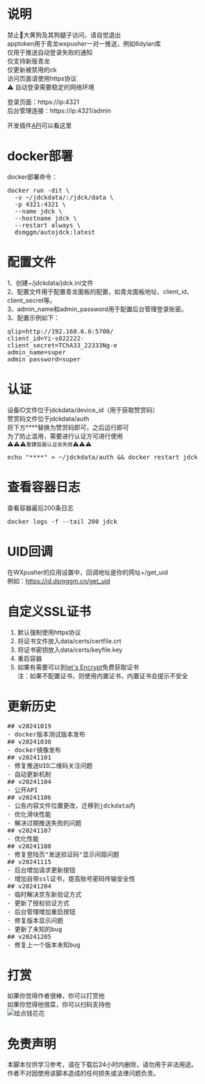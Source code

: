 # 说明
禁止🚫大黄狗及其狗腿子访问，请自觉退出  
apptoken用于青龙wxpusher一对一推送，例如6dylan库  
仅用于推送自动登录失败的通知  
仅支持新版青龙  
仅更新被禁用的ck  
访问页面请使用https协议  
⚠ 自动登录需要稳定的网络环境  

登录页面：https://ip:4321  
后台管理连接：https://ip:4321/admin  

开发插件[API](https://github.com/dsmggm/svjdck/blob/main/README_API.md)可以看这里  
# docker部署
docker部署命令：  
<pre>
docker run -dit \
  -v ~/jdckdata/:/jdck/data \
  -p 4321:4321 \
  --name jdck \
  --hostname jdck \
  --restart always \
  dsmggm/autojdck:latest
</pre>

# 配置文件
1、创建~/jdckdata/jdck.ini文件  
2、配置文件用于配置青龙面板的配置，如青龙面板地址、client_id、client_secret等。  
3、admin_name和admin_password用于配置后台管理登录账密。  
3、配置示例如下：  
<pre>
qlip=http://192.168.6.6:5700/
client_id=Yi-s022222-
client_secret=TChA33_22333Ng-e
admin_name=super
admin_password=super
</pre>

# 认证
设备ID文件位于jdckdata/device_id（用于获取赞赏码）  
赞赏码文件位于jdckdata/auth  
将下方****替换为赞赏码即可，之后运行即可  
为了防止滥用，需要进行认证方可进行使用  
⚠⚠⚠`重建容器认证会失效`⚠⚠⚠  
<pre>
echo "****" > ~/jdckdata/auth && docker restart jdck
</pre>

# 查看容器日志
查看容器最后200条日志
<pre>
docker logs -f --tail 200 jdck
</pre>

# UID回调
在WXpusher的应用设置中，回调地址是你的网址+/get_uid  
例如：https://jd.dsmggm.cn/get_uid  

# 自定义SSL证书
1. 默认强制使用https协议  
2. 将证书文件放入data/certs/certfile.crt  
3. 将证书密钥放入data/certs/keyfile.key  
4. 重启容器  
5. 如果有需要可以到[let's Encrypt](https://letsencrypt.org/zh-cn/getting-started/)免费获取证书  
注：如果不配置证书，则使用内置证书，内置证书会提示不安全  

# 更新历史
<pre>
## v20241019
- docker版本测试版本发布
## v20241030
- docker镜像发布
## v20241101
- 修复推送UID二维码关注问题
- 自动更新机制
## v20241104
- 公开API
## v20241106
- 公告内容文件位置更改，迁移到jdckdata内
- 优化滑块性能
- 解决过期推送失败的问题
## v20241107
- 优化性能
## v20241108
- 修复登陆页"发送验证码"显示间距问题
## v20241115
- 后台增加请求更新按钮
- 增加自带ssl证书，提高账号密码传输安全性
## v20241204
- 临时解决京东新验证方式
- 更新了授权验证方式
- 后台管理增加重启按钮
- 修复版本显示问题
- 更新了未知的bug
## v20241205
- 修复上一个版本未知bug
</pre>

# 打赏  
如果你觉得作者很棒，你可以打赏他  
如果你觉得他很菜，你可以扫码支持他  
![给点钱花花](get_me_some_money.jpg)  

# 免责声明  
本脚本仅供学习参考，请在下载后24小时内删除，请勿用于非法用途。  
作者不对因使用该脚本造成的任何损失或法律问题负责。  

